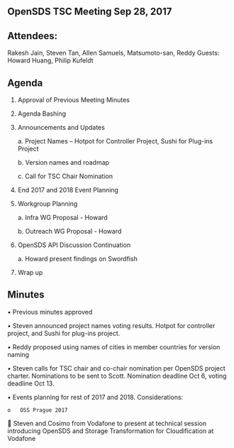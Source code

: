 ## OpenSDS TSC Meeting Sep 28, 2017 

## Attendees:
Rakesh Jain, Steven Tan, Allen Samuels, Matsumoto-san, Reddy
Guests: Howard Huang, Philip Kufeldt

## Agenda
1.	Approval of Previous Meeting Minutes
2.	Agenda Bashing
3.	Announcements and Updates

	a.	Project Names – Hotpot for Controller Project, Sushi for Plug-ins Project
	
	b.	Version names and roadmap
	
	c.	Call for TSC Chair Nomination
	
4.	End 2017 and 2018 Event Planning 
5.	Workgroup Planning 

	a.	Infra WG Proposal - Howard
	
	b.	Outreach WG Proposal - Howard
	
6.	OpenSDS API Discussion Continuation 

	a.	Howard present findings on Swordfish
	
7.	Wrap up




 
 

## Minutes

•	Previous minutes approved

•	Steven announced project names voting results. Hotpot for controller project, and Sushi for plug-ins project.

•	Reddy proposed using names of cities in member countries for version naming

•	Steven calls for TSC chair and co-chair nomination per OpenSDS project charter. Nominations to be sent to Scott. Nomination deadline Oct 6, voting deadline Oct 13. 

•	Events planning for rest of 2017 and 2018. Considerations:

	o	OSS Prague 2017
	
		Steven and Cosimo from Vodafone to present at technical session introducing OpenSDS and Storage Transformation for Cloudification at Vodafone



 




